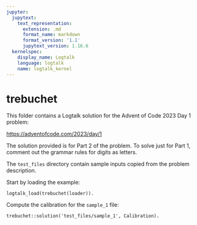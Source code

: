 ```yaml
---
jupyter:
  jupytext:
    text_representation:
      extension: .md
      format_name: markdown
      format_version: '1.1'
      jupytext_version: 1.16.6
  kernelspec:
    display_name: Logtalk
    language: logtalk
    name: logtalk_kernel
---
```


<!--
________________________________________________________________________

This file is part of Logtalk <https://logtalk.org/>  
SPDX-FileCopyrightText: 1998-2025 Paulo Moura <pmoura@logtalk.org>  
SPDX-License-Identifier: Apache-2.0

Licensed under the Apache License, Version 2.0 (the "License");
you may not use this file except in compliance with the License.
You may obtain a copy of the License at

    http://www.apache.org/licenses/LICENSE-2.0

Unless required by applicable law or agreed to in writing, software
distributed under the License is distributed on an "AS IS" BASIS,
WITHOUT WARRANTIES OR CONDITIONS OF ANY KIND, either express or implied.
See the License for the specific language governing permissions and
limitations under the License.
________________________________________________________________________
-->

# trebuchet

This folder contains a Logtalk solution for the Advent of Code 2023 Day 1
problem:

https://adventofcode.com/2023/day/1

The solution provided is for Part 2 of the problem. To solve just for
Part 1, comment out the grammar rules for digits as letters.

The `test_files` directory contain sample inputs copied from the problem
description.

Start by loading the example:

```logtalk
logtalk_load(trebuchet(loader)).
```

<!--
true.
-->

Compute the calibration for the `sample_1` file:

```logtalk
trebuchet::solution('test_files/sample_1', Calibration).
```

<!--
Calibration = 142.
-->
